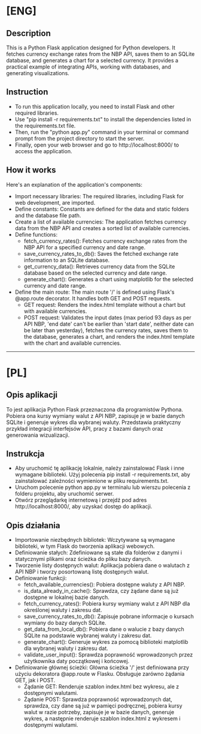 # [ENG]

## Description
This is a Python Flask application designed for Python developers. It fetches currency exchange rates from the NBP API, saves them to an SQLite database, and generates a chart for a selected currency. It provides a practical example of integrating APIs, working with databases, and generating visualizations.

## Instruction

- To run this application locally, you need to install Flask and other required libraries. 
- Use "pip install -r requirements.txt" to install the dependencies listed in the requirements.txt file. 
- Then, run the "python app.py" command in your terminal or command prompt from the project directory to start the server. 
- Finally, open your web browser and go to http://localhost:8000/ to access the application.

## How it works
Here's an explanation of the application's components:

- Import necessary libraries: The required libraries, including Flask for web development, are imported.
- Define constants: Constants are defined for the data and static folders and the database file path.
- Create a list of available currencies: The application fetches currency data from the NBP API and creates a sorted list of available currencies.
- Define functions:
    - fetch_currency_rates(): Fetches currency exchange rates from the NBP API for a specified currency and date range.
    - save_currency_rates_to_db(): Saves the fetched exchange rate information to an SQLite database.
    - get_currency_data(): Retrieves currency data from the SQLite database based on the selected currency and date range.
    - generate_chart(): Generates a chart using matplotlib for the selected currency and date range.
- Define the main route: The main route '/' is defined using Flask's @app.route decorator. It handles both GET and POST requests.
    - GET request: Renders the index.html template without a chart but with available currencies.
    - POST request: Validates the input dates (max period 93 days as per API NBP, 'end date' can't be earlier than 'start date', neither date can be later than yesterday), fetches the currency rates, saves them to the database, generates a chart, and renders the index.html template with the chart and available currencies.


-----------------------------------------------

# [PL]

## Opis aplikacji
To jest aplikacja Python Flask przeznaczona dla programistów Pythona. Pobiera ona kursy wymiany walut z API NBP, zapisuje je w bazie danych SQLite i generuje wykres dla wybranej waluty. Przedstawia praktyczny przykład integracji interfejsów API, pracy z bazami danych oraz generowania wizualizacji.

## Instrukcja
- Aby uruchomić tę aplikację lokalnie, należy zainstalować Flask i inne wymagane biblioteki. Użyj polecenia pip install -r requirements.txt, aby zainstalować zależności wymienione w pliku requirements.txt.
- Uruchom polecenie python app.py w terminalu lub wierszu polecenia z folderu projektu, aby uruchomić serwer.
- Otwórz przeglądarkę internetową i przejdź pod adres http://localhost:8000/, aby uzyskać dostęp do aplikacji.

## Opis działania

- Importowanie niezbędnych bibliotek: Wczytywane są wymagane biblioteki, w tym Flask do tworzenia aplikacji webowych.
- Definiowanie stałych: Zdefiniowane są stałe dla folderów z danymi i statycznymi plikami oraz ścieżka do pliku bazy danych.
- Tworzenie listy dostępnych walut: Aplikacja pobiera dane o walutach z API NBP i tworzy posortowaną listę dostępnych walut.
- Definiowanie funkcji:
    - fetch_available_currencies(): Pobiera dostępne waluty z API NBP.
    - is_data_already_in_cache(): Sprawdza, czy żądane dane są już dostępne w lokalnej bazie danych.
    - fetch_currency_rates(): Pobiera kursy wymiany walut z API NBP dla określonej waluty i zakresu dat.
    - save_currency_rates_to_db(): Zapisuje pobrane informacje o kursach wymiany do bazy danych SQLite.
    - get_data_from_local_db(): Pobiera dane o walucie z bazy danych SQLite na podstawie wybranej waluty i zakresu dat.
    - generate_chart(): Generuje wykres za pomocą biblioteki matplotlib dla wybranej waluty i zakresu dat.
    - validate_user_input(): Sprawdza poprawność wprowadzonych przez użytkownika daty początkowej i końcowej.
- Definiowanie głównej ścieżki: Główna ścieżka '/' jest definiowana przy użyciu dekoratora @app.route w Flasku. Obsługuje zarówno żądania GET, jak i POST.
    - Żądanie GET: Renderuje szablon index.html bez wykresu, ale z dostępnymi walutami.
    - Żądanie POST: Sprawdza poprawność wprowadzonych dat, sprawdza, czy dane są już w pamięci podręcznej, pobiera kursy walut w razie potrzeby, zapisuje je w bazie danych, generuje wykres, a następnie renderuje szablon index.html z wykresem i dostępnymi walutami.
